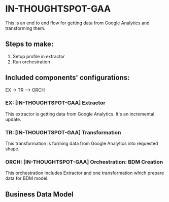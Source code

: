 # IN-THOUGHTSPOT-GAA

This is an end to end flow for getting data from Google Analytics and transforming them.

## Steps to make:
1. Setup profile in extractor
2. Run orchestration

## Included components' configurations:
EX -> TR –> ORCH

### EX: [IN-THOUGHTSPOT-GAA] Extractor

This extractor is getting data from Google Analytics. It's an incremental update.

### TR: [IN-THOUGHTSPOT-GAA] Transformation

This transformation is forming data from Google Analytics into requested shape.

### ORCH: [IN-THOUGHTSPOT-GAA] Orchestration: BDM Creation

This orchestration includes Extractor and one transformation which prepare data for BDM model.

## Business Data Model



